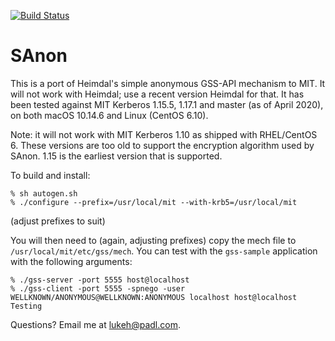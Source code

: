 [![Build Status](https://travis-ci.com/PADL/mech_sanon.svg?branch=master)](https://travis-ci.org/PADL/mech_sanon)

SAnon
=====

This is a port of Heimdal's simple anonymous GSS-API mechanism to MIT. It will not work with Heimdal; use a recent version Heimdal for that. It has been tested against MIT Kerberos 1.15.5, 1.17.1 and master (as of April 2020), on both macOS 10.14.6 and Linux (CentOS 6.10).

Note: it will not work with MIT Kerberos 1.10 as shipped with RHEL/CentOS 6. These versions are too old to support the encryption algorithm used by SAnon. 1.15 is the earliest version that is supported.

To build and install:

```
% sh autogen.sh
% ./configure --prefix=/usr/local/mit --with-krb5=/usr/local/mit
```

(adjust prefixes to suit)

You will then need to (again, adjusting prefixes) copy the mech file to `/usr/local/mit/etc/gss/mech`. You can test with the `gss-sample` application with the following arguments:

```
% ./gss-server -port 5555 host@localhost
% ./gss-client -port 5555 -spnego -user WELLKNOWN/ANONYMOUS@WELLKNOWN:ANONYMOUS localhost host@localhost Testing
```

Questions? Email me at lukeh@padl.com.
